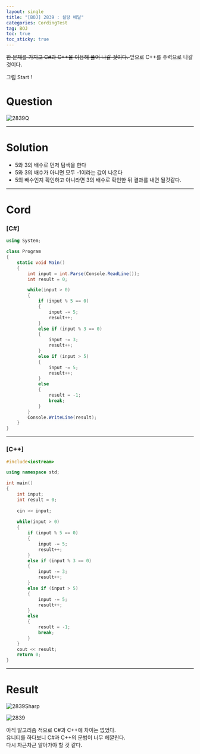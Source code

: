 ```yaml
---
layout: single
title: "[BOJ] 2839 : 설탕 배달"
categories: CordingTest
tag: BOJ
toc: true
toc_sticky: true
---
```


<del> 한 문제를 가지고 C#과 C++을 이용해 풀어 나갈 것이다. </del>
앞으로 C++를 주력으로 나갈 것이다. <br>

그럼 Start !

# Question
![2839Q](https://user-images.githubusercontent.com/97664446/169690650-54308cc0-4c42-400a-bf41-08b695a20e8c.PNG)

***

# Solution
- 5와 3의 배수로 먼저 탐색을 한다
- 5와 3의 배수가 아니면 모두 -1이라는 값이 나온다
- 5의 배수인지 확인하고 아니라면 3의 배수로 확인한 뒤 결과를 내면 될것같다. <br>

***

# Cord
###  [C#]

```c#
using System;

class Program
{
    static void Main()
    {
        int input = int.Parse(Console.ReadLine());
        int result = 0;

        while(input > 0)
        {
            if (input % 5 == 0)
            {
                input -= 5;
                result++;
            }
            else if (input % 3 == 0)
            {
                input -= 3;
                result++;
            }
            else if (input > 5)
            {
                input -= 5;
                result++;
            }
            else
            {
                result = -1;
                break;
            }
        }
        Console.WriteLine(result);
    }
}
```

***

### [C++]

```c++
#include<iostream>

using namespace std;

int main()
{
    int input;
    int result = 0;
    
    cin >> input;
    
    while(input > 0)
    {
        if (input % 5 == 0)
        {
            input -= 5;
            result++;
        }
        else if (input % 3 == 0)
        {
            input -= 3;
            result++;
        }
        else if (input > 5)
        {
            input -= 5;
            result++;
        }
        else 
        {
            result = -1;
            break;
        }
    }
    cout << result;
    return 0;
}
```

***

# Result
![2839Sharp](https://user-images.githubusercontent.com/97664446/168411751-eaa7155c-ba8d-4566-8ce5-811192798622.PNG)

![2839](https://user-images.githubusercontent.com/97664446/168411750-e98f2ba8-9dc0-493f-9fc0-a35cf2edc3c9.PNG)

아직 알고리즘 적으로 C#과 C++에 차이는 없었다. <br>
유니티를 하다보니 C#과 C++의 문법이 너무 헤깔린다. <br>
다시 차근차근 알아가야 할 것 같다. <br>
